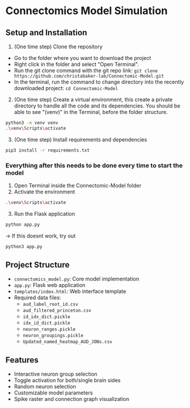 # Connectomics Model Simulation

## Setup and Installation

1. (One time step) Clone the repository 
- Go to the folder where you want to download the project
- Right click in the folder and select "Open Terminal".
- Run the git clone command with the git repo link: ```git clone https://github.com/christabaker-lab/Connectomic-Model.git```
- In the terminal, run the command to change directory into the recently downloaded project: ```cd Connectomic-Model```

2. (One time step) Create a virtual environment, this create a private directory to handle all the code and its dependencies. You should be able to see "(venv)" in the Terminal, before the folder structure.
```bash
python3 -m venv venv
.\venv\Scripts\activate
```

3. (One time step) Install requirements and dependencies
```bash
pip3 install -r requirements.txt
```

### Everything after this needs to be done every time to start the model

1. Open Terminal inside the Connectomic-Model folder
2. Activate the environment
```bash
.\venv\Scripts\activate
```
3. Run the Flask application
```bash
python app.py
```
-> If this doesnt work, try out 
```bash
python3 app.py
```

## Project Structure
- `connectomics_model.py`: Core model implementation
- `app.py`: Flask web application
- `templates/index.html`: Web interface template
- Required data files:
  - `aud_label_root_id.csv`
  - `aud_filtered_princeton.csv`
  - `id_idx_dict.pickle`
  - `idx_id_dict.pickle`
  - `neuron_ranges.pickle`
  - `neuron_groupings.pickle`
  - `Updated_named_heatmap_AUD_JONs.csv`

## Features
- Interactive neuron group selection
- Toggle activation for both/single brain sides
- Random neuron selection
- Customizable model parameters
- Spike raster and connection graph visualization